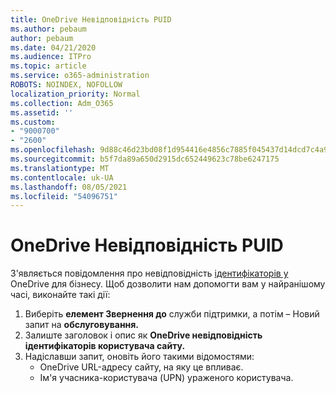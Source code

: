 ```yaml
---
title: OneDrive Невідповідність PUID
ms.author: pebaum
author: pebaum
ms.date: 04/21/2020
ms.audience: ITPro
ms.topic: article
ms.service: o365-administration
ROBOTS: NOINDEX, NOFOLLOW
localization_priority: Normal
ms.collection: Adm_O365
ms.assetid: ''
ms.custom:
- "9000700"
- "2600"
ms.openlocfilehash: 9d88c46d23bd08f1d954416e4856c7885f045437d14dcd7c4a9c25f0b1288b8f
ms.sourcegitcommit: b5f7da89a650d2915dc652449623c78be6247175
ms.translationtype: MT
ms.contentlocale: uk-UA
ms.lasthandoff: 08/05/2021
ms.locfileid: "54096751"
---
```

# <a name="onedrive-puid-mismatch"></a>OneDrive Невідповідність PUID

З'являється повідомлення про невідповідність [ідентифікаторів у](https://docs.microsoft.com/sharepoint/troubleshoot/administration/access-denied-or-need-permission-error-sharepoint-online-or-onedrive-for-business#when-accessing-a-onedrive-site) OneDrive для бізнесу. Щоб дозволити нам допомогти вам у найранішому часі, виконайте такі дії:

1. Виберіть **елемент Звернення до** служби підтримки, а потім – Новий запит на **обслуговування.**
2. Залиште заголовок і опис як **OneDrive невідповідність ідентифікаторів користувача сайту.**
3. Надіславши запит, оновіть його такими відомостями:
    - OneDrive URL-адресу сайту, на яку це впливає.
    - Ім'я учасника-користувача (UPN) ураженого користувача.
